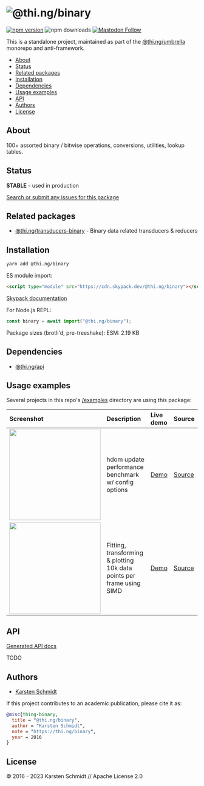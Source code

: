 <!-- This file is generated - DO NOT EDIT! -->
<!-- Please see: https://github.com/thi-ng/umbrella/blob/develop/CONTRIBUTING.md#changes-to-readme-files -->

# ![@thi.ng/binary](https://media.thi.ng/umbrella/banners-20230807/thing-binary.svg?4db523c5)

[![npm version](https://img.shields.io/npm/v/@thi.ng/binary.svg)](https://www.npmjs.com/package/@thi.ng/binary)
![npm downloads](https://img.shields.io/npm/dm/@thi.ng/binary.svg)
[![Mastodon Follow](https://img.shields.io/mastodon/follow/109331703950160316?domain=https%3A%2F%2Fmastodon.thi.ng&style=social)](https://mastodon.thi.ng/@toxi)

This is a standalone project, maintained as part of the
[@thi.ng/umbrella](https://github.com/thi-ng/umbrella/) monorepo and
anti-framework.

- [About](#about)
- [Status](#status)
- [Related packages](#related-packages)
- [Installation](#installation)
- [Dependencies](#dependencies)
- [Usage examples](#usage-examples)
- [API](#api)
- [Authors](#authors)
- [License](#license)

## About

100+ assorted binary / bitwise operations, conversions, utilities, lookup tables.

## Status

**STABLE** - used in production

[Search or submit any issues for this package](https://github.com/thi-ng/umbrella/issues?q=%5Bbinary%5D+in%3Atitle)

## Related packages

- [@thi.ng/transducers-binary](https://github.com/thi-ng/umbrella/tree/develop/packages/transducers-binary) - Binary data related transducers & reducers

## Installation

```bash
yarn add @thi.ng/binary
```

ES module import:

```html
<script type="module" src="https://cdn.skypack.dev/@thi.ng/binary"></script>
```

[Skypack documentation](https://docs.skypack.dev/)

For Node.js REPL:

```js
const binary = await import("@thi.ng/binary");
```

Package sizes (brotli'd, pre-treeshake): ESM: 2.19 KB

## Dependencies

- [@thi.ng/api](https://github.com/thi-ng/umbrella/tree/develop/packages/api)

## Usage examples

Several projects in this repo's
[/examples](https://github.com/thi-ng/umbrella/tree/develop/examples)
directory are using this package:

| Screenshot                                                                                                             | Description                                                           | Live demo                                             | Source                                                                             |
|:-----------------------------------------------------------------------------------------------------------------------|:----------------------------------------------------------------------|:------------------------------------------------------|:-----------------------------------------------------------------------------------|
| <img src="https://raw.githubusercontent.com/thi-ng/umbrella/develop/assets/examples/hdom-benchmark2.png" width="240"/> | hdom update performance benchmark w/ config options                   | [Demo](https://demo.thi.ng/umbrella/hdom-benchmark2/) | [Source](https://github.com/thi-ng/umbrella/tree/develop/examples/hdom-benchmark2) |
| <img src="https://raw.githubusercontent.com/thi-ng/umbrella/develop/assets/examples/simd-plot.png" width="240"/>       | Fitting, transforming & plotting 10k data points per frame using SIMD | [Demo](https://demo.thi.ng/umbrella/simd-plot/)       | [Source](https://github.com/thi-ng/umbrella/tree/develop/examples/simd-plot)       |

## API

[Generated API docs](https://docs.thi.ng/umbrella/binary/)

TODO

## Authors

- [Karsten Schmidt](https://thi.ng)

If this project contributes to an academic publication, please cite it as:

```bibtex
@misc{thing-binary,
  title = "@thi.ng/binary",
  author = "Karsten Schmidt",
  note = "https://thi.ng/binary",
  year = 2016
}
```

## License

&copy; 2016 - 2023 Karsten Schmidt // Apache License 2.0
